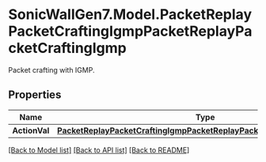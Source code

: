 # SonicWallGen7.Model.PacketReplayPacketCraftingIgmpPacketReplayPacketCraftingIgmp
Packet crafting with IGMP.

## Properties

Name | Type | Description | Notes
------------ | ------------- | ------------- | -------------
**ActionVal** | [**PacketReplayPacketCraftingIgmpPacketReplayPacketCraftingIgmpActionVal**](PacketReplayPacketCraftingIgmpPacketReplayPacketCraftingIgmpActionVal.md) |  | [optional] 

[[Back to Model list]](../README.md#documentation-for-models) [[Back to API list]](../README.md#documentation-for-api-endpoints) [[Back to README]](../README.md)

